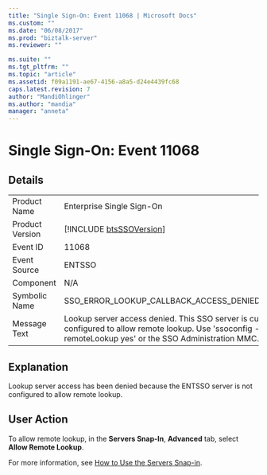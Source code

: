 ```yaml
---
title: "Single Sign-On: Event 11068 | Microsoft Docs"
ms.custom: ""
ms.date: "06/08/2017"
ms.prod: "biztalk-server"
ms.reviewer: ""

ms.suite: ""
ms.tgt_pltfrm: ""
ms.topic: "article"
ms.assetid: f09a1191-ae67-4156-a8a5-d24e4439fc68
caps.latest.revision: 7
author: "MandiOhlinger"
ms.author: "mandia"
manager: "anneta"
---
```

# Single Sign-On: Event 11068
## Details  
  
|                 |                                                                                                                                                                     |
|-----------------|---------------------------------------------------------------------------------------------------------------------------------------------------------------------|
|  Product Name   |                                                                      Enterprise Single Sign-On                                                                      |
| Product Version |                                                     [!INCLUDE [btsSSOVersion](../includes/btsssoversion-md.md)]                                                     |
|    Event ID     |                                                                                11068                                                                                |
|  Event Source   |                                                                               ENTSSO                                                                                |
|    Component    |                                                                                 N/A                                                                                 |
|  Symbolic Name  |                                                          SSO_ERROR_LOOKUP_CALLBACK_ACCESS_DENIED_NO_REMOTE                                                          |
|  Message Text   | Lookup server access denied. This SSO server is currently not configured to allow remote lookup. Use 'ssoconfig -remoteLookup yes' or the SSO Administration MMC.%r |
  
## Explanation  
 Lookup server access has been denied because the ENTSSO server is not configured to allow remote lookup.  
  
## User Action  
 To allow remote lookup, in the **Servers Snap-In**, **Advanced** tab, select **Allow Remote Lookup**.  
  
 For more information, see [How to Use the Servers Snap-in](../core/how-to-use-the-servers-snap-in.md).